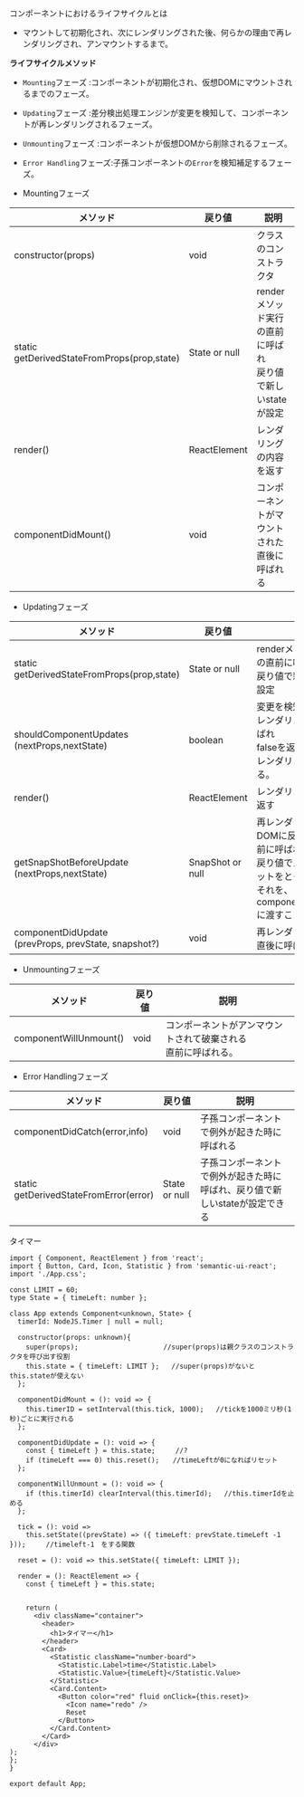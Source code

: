コンポーネントにおけるライフサイクルとは  
 - マウントして初期化され、次にレンダリングされた後、何らかの理由で再レンダリングされ、アンマウントするまで。  

**ライフサイクルメソッド**  
- `Mounting`フェーズ      :コンポーネントが初期化され、仮想DOMにマウントされるまでのフェーズ。
- `Updating`フェーズ      :差分検出処理エンジンが変更を検知して、コンポーネントが再レンダリングされるフェーズ。
- `Unmounting`フェーズ    :コンポーネントが仮想DOMから削除されるフェーズ。
- `Error Handling`フェーズ:子孫コンポーネントの`Error`を検知補足するフェーズ。

- Mountingフェーズ    

| メソッド | 戻り値 | 説明 |
| -- | -- | -- |
| constructor(props) | void | クラスのコンストラクタ |
| static<br>getDerivedStateFromProps(prop,state) | State or null | renderメソッド実行の直前に呼ばれ<br>戻り値で新しいstateが設定 |
| render() | ReactElement | レンダリングの内容を返す |
| componentDidMount() | void | コンポーネントがマウントされた直後に呼ばれる |

- Updatingフェーズ

| メソッド | 戻り値 | 説明 |
| -- | -- | -- |
| static<br>getDerivedStateFromProps(prop,state) | State or null | renderメソッ>ド実行の直前に呼ばれ<br>戻り値で新しいstateが設定 |
| shouldComponentUpdates<br>(nextProps,nextState) | boolean | 変更を検知してから再レンダリングの前に呼ばれ<br>falseを返すことでさいレンダリングを中止する。
| render() | ReactElement | レンダリングの内容を返す |
| getSnapShotBeforeUpdate<br>(nextProps,nextState) | SnapShot or null | 再レンダリング内容がDOMに反映される直前に呼ばれ、<br>戻り値でスナップショットをとっておき、<br>それを、componentDidUpdateに渡すことができる。 |
| componentDidUpdate<br>(prevProps, prevState, snapshot?) | void | 再レンダリングの完了直後に呼ばれる |

- Unmountingフェーズ

| メソッド | 戻り値 | 説明 |
| -- | -- | -- |
| componentWillUnmount() | void | コンポーネントがアンマウントされて破棄される<br>直前に呼ばれる。 |

- Error Handlingフェーズ

| メソッド | 戻り値 | 説明 |
| -- | -- | -- |
| componentDidCatch(error,info) | void | 子孫コンポーネントで例外が起きた時に呼ばれる |
| static<br>getDerivedStateFromError(error) | State or null | 子孫コンポーネントで例外が起きた時に呼ばれ、戻り値で新しいstateが設定できる |

タイマー
```
import { Component, ReactElement } from 'react';
import { Button, Card, Icon, Statistic } from 'semantic-ui-react';
import './App.css';

const LIMIT = 60;
type State = { timeLeft: number };

class App extends Component<unknown, State> {
  timerId: NodeJS.Timer | null = null;

  constructor(props: unknown){     
    super(props);                     //super(props)は親クラスのコンストラクタを呼び出す役割
    this.state = { timeLeft: LIMIT };   //super(props)がないとthis.stateが使えない
  };

  componentDidMount = (): void => {
    this.timerID = setInterval(this.tick, 1000);   //tickを1000ミリ秒(1秒)ごとに実行される
  };

  componentDidUpdate = (): void => {
    const { timeLeft } = this.state;     //?
    if (timeLeft === 0) this.reset();　　//timeLeftが0になればリセット
  };

  componentWillUnmount = (): void => {
    if (this.timerId) clearInterval(this.timerId);   //this.timerIdを止める
  };

  tick = (): void =>
    this.setState((prevState) => ({ timeLeft: prevState.timeLeft -1 }));　　　//timeleft-1　をする関数

  reset = (): void => this.setState({ timeLeft: LIMIT });  

  render = (): ReactElement => {
    const { timeLeft } = this.state;


    return (
      <div className="container">
        <header>
          <h1>タイマー</h1>
        </header>
        <Card>
          <Statistic className="number-board">
            <Statistic.Label>time</Statistic.Label> 
            <Statistic.Value>{timeLeft}</Statistic.Value>
          </Statistic>
          <Card.Content>
            <Button color="red" fluid onClick={this.reset}>
              <Icon name="redo" />
              Reset
            </Button>
          </Card.Content>
        </Card>
      </div>
);
}; 
}

export default App;
```
